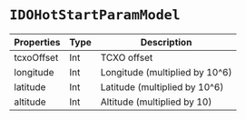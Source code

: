 # `IDOHotStartParamModel`

| Properties | Type | Description                    |
| ---------- | ---- | ------------------------------ |
| tcxoOffset | Int  | TCXO offset                    |
| longitude  | Int  | Longitude (multiplied by 10^6) |
| latitude   | Int  | Latitude (multiplied by 10^6)  |
| altitude   | Int  | Altitude (multiplied by 10)    |
